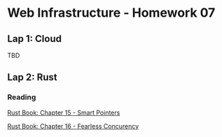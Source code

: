 # Web Infrastructure - Homework 07

## Lap 1: Cloud

TBD

## Lap 2: Rust

### Reading

[Rust Book: Chapter 15 - Smart Pointers](https://rust-book.cs.brown.edu/ch15-00-smart-pointers.html)

[Rust Book: Chapter 16 - Fearless Concurency](https://rust-book.cs.brown.edu/ch16-00-concurrency.html)